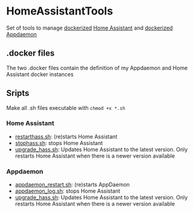 # HomeAssistantTools
Set of tools to manage [dockerized](https://hub.docker.com/r/homeassistant/home-assistant) [Home Assistant](https://www.home-assistant.io/) and [dockerized](https://hub.docker.com/r/acockburn/appdaemon) [Appdaemon](https://appdaemon.readthedocs.io/en/latest/)

## .docker files
The two .docker files contain the definition of my Appdaemon and Home Assistant docker instances

## Sripts
Make all .sh files executable with `chmod +x *.sh`

### Home Assistant
- [restarthass.sh](restarthass.sh): (re)starts Home Assistant
- [stophass.sh](stophass.sh): stops Home Assistant
- [upgrade_hass.sh](upgrade_hass.sh): Updates Home Assistant to the latest version. Only restarts Home Assistant when there is a newer version available

### Appdaemon
- [appdaemon_restart.sh](appdaemon_restart.sh): (re)starts AppDaemon
- [appdaemon_log.sh](appdaemon_log.sh): stops Home Assistant
- [upgrade_hass.sh](upgrade_hass.sh): Updates Home Assistant to the latest version. Only restarts Home Assistant when there is a newer version available
